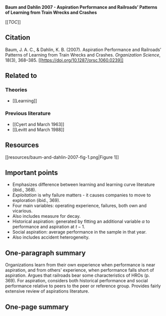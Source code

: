 **Baum and Dahlin 2007 - Aspiration Performance and Railroads’ Patterns of Learning from Train Wrecks and Crashes**

[[_TOC_]]

## Citation
Baum, J. A. C., & Dahlin, K. B. (2007). Aspiration Performance and Railroads’ Patterns of Learning from Train Wrecks and Crashes. *Organization Science*, 18(3), 368–385. [[https://doi.org/10.1287/orsc.1060.0239]]

## Related to

### Theories
* [[Learning]]

### Previous literature
* [[Cyert and March 1963]]
* [[Levitt and March 1988]]

## Resources
[[resources/baum-and-dahlin-2007-fig-1.png|Figure 1]]

## Important points
* Emphasizes difference between learning and learning curve literature (ibid., 368).
* *Exploitation* is why failure matters - it causes companies to move to exploration (ibid., 369).
* Four main variables: operating experience, failures, both own and vicarious.
* Also includes measure for decay.
* Historical aspiration: generated by fitting an additional variable $\alpha$ to performance and aspiration at $t-1$.
* Social aspiration: average performance in the sample in that year.
* Also includes accident heterogeneity.

## One-paragraph summary
Organizations learn from their own experience when performance is near aspiration, and from others' experience, when performance falls short of aspiration. Argues that railroads bear some characteristics of HROs (p. 369). For aspiration, considers both historical performance and social performance relative to peers to the peer or reference group. Provides fairly extensive review of aspirations literature. 

## One-page summary